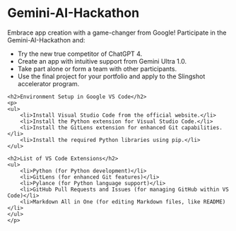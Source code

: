  <h1>Gemini-AI-Hackathon</h1>
    <p>Embrace app creation with a game-changer from Google! Participate in the Gemini-AI-Hackathon and:</p>
    <ul>
        <li>Try the new true competitor of ChatGPT 4.</li>
        <li>Create an app with intuitive support from Gemini Ultra 1.0.</li>
        <li>Take part alone or form a team with other participants.</li>
        <li>Use the final project for your portfolio and apply to the Slingshot accelerator program.</li>
    </ul>

    <h2>Environment Setup in Google VS Code</h2>
    <p>
    <ul>
        <li>Install Visual Studio Code from the official website.</li>
        <li>Install the Python extension for Visual Studio Code.</li>
        <li>Install the GitLens extension for enhanced Git capabilities.</li>
        <li>Install the required Python libraries using pip.</li>
    </ul>

    <h2>List of VS Code Extensions</h2>
    <ul>
        <li>Python (for Python development)</li>
        <li>GitLens (for enhanced Git features)</li>
        <li>Pylance (for Python language support)</li>
        <li>GitHub Pull Requests and Issues (for managing GitHub within VS Code)</li>
        <li>Markdown All in One (for editing Markdown files, like README)</li>
    </ul>
    </p>
